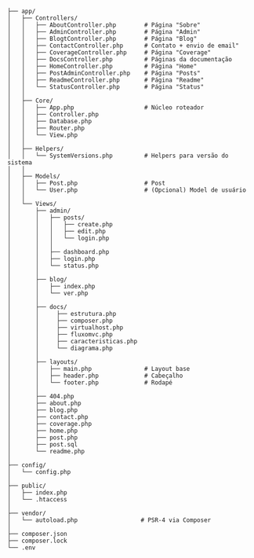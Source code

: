     
    
    ├── app/
    │   ├── Controllers/
    │   │   ├── AboutController.php        # Página "Sobre"
    │   │   ├── AdminController.php        # Página "Admin"
    │   │   ├── BlogtController.php        # Página "Blog"
    │   │   ├── ContactController.php      # Contato + envio de email"
    │   │   ├── CoverageController.php     # Página "Coverage"
    │   │   ├── DocsController.php         # Páginas da documentação
    │   │   ├── HomeController.php         # Página "Home"
    │   │   ├── PostAdminController.php    # Página "Posts"
    │   │   ├── ReadmeController.php       # Página "Readme"
    │   │   └── StatusController.php       # Página "Status"
    │   │
    │   ├── Core/
    │   │   ├── App.php                    # Núcleo roteador
    │   │   ├── Controller.php            
    │   │   ├── Database.php                 
    │   │   ├── Router.php                 
    │   │   └── View.php  
    │   │           
    │   ├── Helpers/
    │   │   └── SystemVersions.php         # Helpers para versão do sistema
    │   │
    │   ├── Models/
    │   │   ├── Post.php                   # Post
    │   │   └── User.php                   # (Opcional) Model de usuário
    │   │
    │   └── Views/
    │       ├── admin/
    │       │   ├── posts/
    │       │   │   ├── create.php
    │       │   │   ├── edit.php
    │       │   │   └── login.php
    │       │   │
    │       │   ├── dashboard.php
    │       │   ├── login.php
    │       │   └── status.php
    │       │ 
    │       ├── blog/
    │       │   ├── index.php
    │       │   └── ver.php  
    │       │
    │       ├── docs/
    │       │     ├── estrutura.php
    │       │     ├── composer.php
    │       │     ├── virtualhost.php
    │       │     ├── fluxomvc.php
    │       │     ├── caracteristicas.php
    │       │     └── diagrama.php
    │       │  
    │       ├── layouts/
    │       │   ├── main.php               # Layout base
    │       │   ├── header.php             # Cabeçalho
    │       │   └── footer.php             # Rodapé
    │       │ 
    │       ├── 404.php
    │       ├── about.php
    │       ├── blog.php
    │       ├── contact.php
    │       ├── coverage.php
    │       ├── home.php
    │       ├── post.php    
    │       ├── post.sql
    │       └── readme.php
    │       
    ├── config/
    │   └── config.php
    │        
    ├── public/
    │   ├── index.php                   
    │   └── .htaccess  
    │                   
    ├── vendor/
    │   └── autoload.php                  # PSR-4 via Composer
    │
    ├── composer.json
    ├── composer.lock
    └── .env